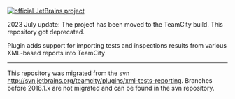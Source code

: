 [![official JetBrains project](https://jb.gg/badges/official-flat-square.svg)](https://confluence.jetbrains.com/display/ALL/JetBrains+on+GitHub)

2023 July update:
The project has been moved to the TeamCity build. This repository got deprecated.

Plugin adds support for importing tests and inspections results from various XML-based reports into TeamCity
___
This repository was migrated from the svn http://svn.jetbrains.org/teamcity/plugins/xml-tests-reporting.
Branches before 2018.1.x are not migrated and can be found in the svn repository.
